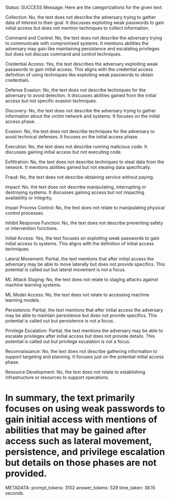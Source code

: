 Status: SUCCESS
Message:  Here are the categorizations for the given text:

Collection: No, the text does not describe the adversary trying to gather data of interest to their goal. It discusses exploiting weak passwords to gain initial access but does not mention techniques to collect information.

Command and Control: No, the text does not describe the adversary trying to communicate with compromised systems. It mentions abilities the adversary may gain like maintaining persistence and escalating privileges but does not discuss command and control techniques.

Credential Access: Yes, the text describes the adversary exploiting weak passwords to gain initial access. This aligns with the credential access definition of using techniques like exploiting weak passwords to obtain credentials.  

Defense Evasion: No, the text does not describe techniques for the adversary to avoid detection. It discusses abilities gained from the initial access but not specific evasion techniques.

Discovery: No, the text does not describe the adversary trying to gather information about the victim network and systems. It focuses on the initial access phase.

Evasion: No, the text does not describe techniques for the adversary to avoid technical defenses. It focuses on the initial access phase.  

Execution: No, the text does not describe running malicious code. It discusses gaining initial access but not executing code.

Exfiltration: No, the text does not describe techniques to steal data from the network. It mentions abilities gained but not stealing data specifically.

Fraud: No, the text does not describe obtaining service without paying.  

Impact: No, the text does not describe manipulating, interrupting or destroying systems. It discusses gaining access but not impacting availability or integrity.

Impair Process Control: No, the text does not relate to manipulating physical control processes.  

Inhibit Response Function: No, the text does not describe preventing safety or intervention functions.

Initial Access: Yes, the text focuses on exploiting weak passwords to gain initial access to systems. This aligns with the definition of initial access techniques.

Lateral Movement: Partial, the text mentions that after initial access the adversary may be able to move laterally but does not provide specifics. This potential is called out but lateral movement is not a focus.

ML Attack Staging: No, the text does not relate to staging attacks against machine learning systems.   

ML Model Access: No, the text does not relate to accessing machine learning models.  

Persistence: Partial, the text mentions that after initial access the adversary may be able to maintain persistence but does not provide specifics. This potential is called out but persistence is not a focus.

Privilege Escalation: Partial, the text mentions the adversary may be able to escalate privileges after initial access but does not provide details. This potential is called out but privilege escalation is not a focus.  

Reconnaissance: No, the text does not describe gathering information to support targeting and planning. It focuses just on the potential initial access phase.

Resource Development: No, the text does not relate to establishing infrastructure or resources to support operations.

In summary, the text primarily focuses on using weak passwords to gain initial access with mentions of abilities that may be gained after access such as lateral movement, persistence, and privilege escalation but details on those phases are not provided.
================================================================================
METADATA:
prompt_tokens: 3102
answer_tokens: 528
time_taken: 38.15 seconds
